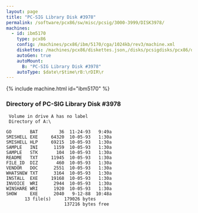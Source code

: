 ```yaml
---
layout: page
title: "PC-SIG Library Disk #3978"
permalink: /software/pcx86/sw/misc/pcsig/3000-3999/DISK3978/
machines:
  - id: ibm5170
    type: pcx86
    config: /machines/pcx86/ibm/5170/cga/1024kb/rev3/machine.xml
    diskettes: /machines/pcx86/diskettes.json,/disks/pcsigdisks/pcx86/diskettes.json
    autoGen: true
    autoMount:
      B: "PC-SIG Library Disk #3978"
    autoType: $date\r$time\rB:\rDIR\r
---
```


{% include machine.html id="ibm5170" %}

### Directory of PC-SIG Library Disk #3978

     Volume in drive A has no label
     Directory of A:\

    GO       BAT        36  11-24-93   9:49a
    SMISHELL EXE     64320  10-05-93   1:30a
    SMISHELL HLP     69215  10-05-93   1:30a
    SAMPLE   INI      1159  10-05-93   1:30a
    SAMPLE   STK       104  10-05-93   1:30a
    README   TXT     11945  10-05-93   1:30a
    FILE_ID  DIZ       460  10-05-93   1:30a
    VENDOR   DOC      2551  10-05-93   1:30a
    WHATSNEW TXT      3164  10-05-93   1:30a
    INSTALL  EXE     19168  10-05-93   1:30a
    INVOICE  WRI      2944  10-05-93   1:30a
    WINSHARE WRI      1920  10-05-93   1:30a
    SHOW     EXE      2040   9-12-88  10:48a
           13 file(s)     179026 bytes
                          137216 bytes free
